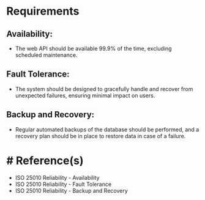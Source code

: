 # Requirements

## Availability:
- The web API should be available 99.9% of the time, excluding scheduled maintenance. 

## Fault Tolerance:
- The system should be designed to gracefully handle and recover from unexpected failures, ensuring minimal impact on users.

## Backup and Recovery:
- Regular automated backups of the database should be performed, and a recovery plan should be in place to restore data in case of a failure.

# # Reference(s)
-  ISO 25010 Reliability - Availability
-  ISO 25010 Reliability - Fault Tolerance
-  ISO 25010 Reliability - Backup and Recovery
